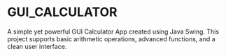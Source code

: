 # GUI_CALCULATOR
A simple yet powerful GUI Calculator App created using Java Swing. This project supports basic arithmetic operations, advanced functions, and a clean user interface.
